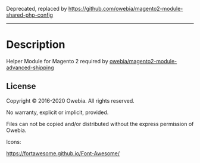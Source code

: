 Deprecated, replaced by https://github.com/owebia/magento2-module-shared-php-config

---

# Description

Helper Module for Magento 2 required by [owebia/magento2-module-advanced-shipping](https://github.com/owebia/magento2-module-advanced-shipping)

## License

Copyright © 2016-2020 Owebia. All rights reserved.

No warranty, explicit or implicit, provided.

Files can not be copied and/or distributed without the express permission of Owebia.


Icons:

https://fortawesome.github.io/Font-Awesome/
